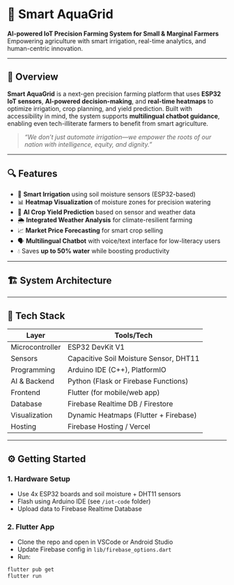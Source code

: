 # 🌱 Smart AquaGrid

**AI-powered IoT Precision Farming System for Small & Marginal Farmers**  
Empowering agriculture with smart irrigation, real-time analytics, and human-centric innovation.

---

## 📌 Overview

**Smart AquaGrid** is a next-gen precision farming platform that uses **ESP32 IoT sensors**, **AI-powered decision-making**, and **real-time heatmaps** to optimize irrigation, crop planning, and yield prediction. Built with accessibility in mind, the system supports **multilingual chatbot guidance**, enabling even tech-illiterate farmers to benefit from smart agriculture.

> *“We don’t just automate irrigation—we empower the roots of our nation with intelligence, equity, and dignity.”*

---

## 🔍 Features

- 🌾 **Smart Irrigation** using soil moisture sensors (ESP32-based)
- 📊 **Heatmap Visualization** of moisture zones for precision watering
- 🤖 **AI Crop Yield Prediction** based on sensor and weather data
- 🌦️ **Integrated Weather Analysis** for climate-resilient farming
- 📈 **Market Price Forecasting** for smart crop selling
- 🗣️ **Multilingual Chatbot** with voice/text interface for low-literacy users
- 💧 Saves **up to 50% water** while boosting productivity

---

## 🏗️ System Architecture

---

## 🧠 Tech Stack

| Layer           | Tools/Tech                           |
|----------------|---------------------------------------|
| Microcontroller| ESP32 DevKit V1                       |
| Sensors        | Capacitive Soil Moisture Sensor, DHT11|
| Programming    | Arduino IDE (C++), PlatformIO         |
| AI & Backend   | Python (Flask or Firebase Functions)  |
| Frontend       | Flutter (for mobile/web app)          |
| Database       | Firebase Realtime DB / Firestore      |
| Visualization  | Dynamic Heatmaps (Flutter + Firebase) |
| Hosting        | Firebase Hosting / Vercel             |

---

## ⚙️ Getting Started

### 1. Hardware Setup
- Use 4x ESP32 boards and soil moisture + DHT11 sensors
- Flash using Arduino IDE (see `/iot-code` folder)
- Upload data to Firebase Realtime Database

### 2. Flutter App
- Clone the repo and open in VSCode or Android Studio
- Update Firebase config in `lib/firebase_options.dart`
- Run:  
```bash
flutter pub get
flutter run

